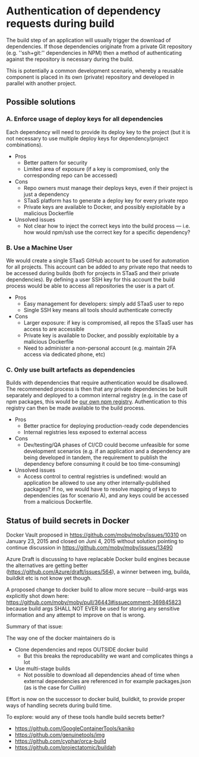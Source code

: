 # Authentication of dependency requests during build

The build step of an application will usually trigger the download of dependencies. If those dependencies originate from a private Git repository (e.g. ''ssh+git:'' dependencies in NPM) then a method of authenticating against the repository is necessary during the build.

This is potentially a common development scenario, whereby a reusable component is placed in its own (private) repository and developed in parallel with another project.

## Possible solutions

### A. Enforce usage of deploy keys for all dependencies

Each dependency will need to provide its deploy key to the project (but it is not necessary to use multiple deploy keys for dependency/project combinations).

* Pros
    * Better pattern for security
    * Limited area of exposure (if a key is compromised, only the corresponding repo can be accessed)
* Cons
    * Repo owners must manage their deploys keys, even if their project is just a dependency
    * STaaS platform has to generate a deploy key for every private repo
    * Private keys are available to Docker, and possibly exploitable by a malicious Dockerfile
* Unsolved issues
    * Not clear how to inject the correct keys into the build process — i.e. how would npm/ssh use the correct key for a specific dependency?

### B. Use a Machine User

We would create a single STaaS GitHub account to be used for automation for all projects. This account can be added to any private repo that needs to be accessed during builds (both for projects in STaaS and their private dependencies). By defining a user SSH key for this account the build process would be able to access all repositories the user is a part of.

* Pros
    * Easy management for developers: simply add STaaS user to repo
    * Single SSH key means all tools should authenticate correctly
* Cons
    * Larger exposure: if key is compromised, all repos the STaaS user has access to are accessible
    * Private key is available to Docker, and possibly exploitable by a malicious Dockerfile
    * Need to administer a non-personal account (e.g. maintain 2FA access via dedicated phone, etc)

### C. Only use built artefacts as dependencies

Builds with dependencies that require authentication would be disallowed. The recommended process is then that any private dependencies be built separately and deployed to a common internal registry (e.g. in the case of npm packages, this would be [our own npm registry](https://docs.npmjs.com/misc/registry). Authentication to this registry can then be made available to the build process.

* Pros
    * Better practice for deploying production-ready code dependencies
    * Internal registries less exposed to external access
* Cons
    * Dev/testing/QA phases of CI/CD could become unfeasible for some development scenarios (e.g. if an application and a dependency are being developed in tandem, the requirement to publish the dependency before consuming it could be too time-consuming)
* Unsolved issues
    * Access control to central registries is undefined: would an application be allowed to use any other internally-published packages? If no, we would have to resolve mapping of keys to dependencies (as for scenario A), and any keys could be accessed from a malicious Dockerfile.

## Status of build secrets in Docker

Docker Vault proposed in https://github.com/moby/moby/issues/10310 on January 23, 2015 and closed on Juni 4, 2015 without solution pointing to continue discussion in https://github.com/moby/moby/issues/13490

Azure Draft is discussing to have replacable Docker build engines because the alternatives are getting better (https://github.com/Azure/draft/issues/564), a winner between img, builda, buildkit etc is not know yet though.

A proposed change to docker build to allow more secure --build-args was explicitly shot down here: https://github.com/moby/moby/pull/36443#issuecomment-369845823 because build args SHALL NOT EVER be used for storing any sensitive information and any attempt to improve on that is wrong.

Summary of that issue:

The way one of the docker maintainers do is
  - Clone dependencies and repos OUTSIDE docker build
    - But this breaks the reproducability we want and complicates things a lot
  - Use multi-stage builds
    - Not possible to download all dependencies ahead of time when external dependencies are referenced in for example packages.json (as is the case for Cuillin)

Effort is now on the successor to docker build, buildkit, to provide proper ways of handling secrets during build time.

To explore: would any of these tools handle build secrets better?

  * https://github.com/GoogleContainerTools/kaniko
  * https://github.com/genuinetools/img
  * https://github.com/cyphar/orca-build
  * https://github.com/projectatomic/buildah
